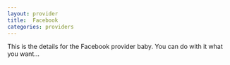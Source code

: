 ```yaml
---
layout: provider
title:  Facebook
categories: providers
---
```


This is the details for the Facebook provider baby. You can do with it what you want...